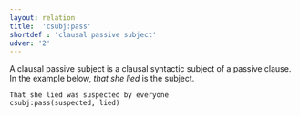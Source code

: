 ```yaml
---
layout: relation
title:  'csubj:pass'
shortdef : 'clausal passive subject'
udver: '2'
---
```


A clausal passive subject is a clausal syntactic subject of a passive
clause. In the example below, *that she lied* is the subject.

~~~ sdparse
That she lied was suspected by everyone
csubj:pass(suspected, lied)
~~~
<!-- Interlanguage links updated Po lis 14 15:35:20 CET 2022 -->
